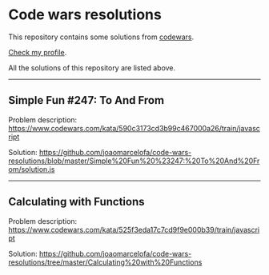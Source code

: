 # Code wars resolutions

This repository contains some solutions from [codewars](codewars.com).

[Check my profile](https://www.codewars.com/users/joaomarcelofa).

All the solutions of this repository are listed above.

---

## Simple Fun #247: To And From

Problem description: https://www.codewars.com/kata/590c3173cd3b99c467000a26/train/javascript

Solution: https://github.com/joaomarcelofa/code-wars-resolutions/blob/master/Simple%20Fun%20%23247:%20To%20And%20From/solution.js

---

## Calculating with Functions

Problem description: https://www.codewars.com/kata/525f3eda17c7cd9f9e000b39/train/javascript

Solution: https://github.com/joaomarcelofa/code-wars-resolutions/tree/master/Calculating%20with%20Functions
